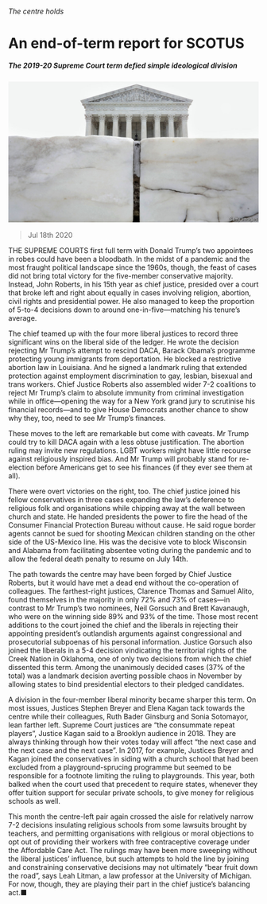 ###### The centre holds

# An end-of-term report for SCOTUS 

##### The 2019-20 Supreme Court term defied simple ideological division 

![image](images/20200718_USP001_0.jpg) 

> Jul 18th 2020 

THE SUPREME COURTS first full term with Donald Trump’s two appointees in robes could have been a bloodbath. In the midst of a pandemic and the most fraught political landscape since the 1960s, though, the feast of cases did not bring total victory for the five-member conservative majority. Instead, John Roberts, in his 15th year as chief justice, presided over a court that broke left and right about equally in cases involving religion, abortion, civil rights and presidential power. He also managed to keep the proportion of 5-to-4 decisions down to around one-in-five—matching his tenure’s average.

The chief teamed up with the four more liberal justices to record three significant wins on the liberal side of the ledger. He wrote the decision rejecting Mr Trump’s attempt to rescind DACA, Barack Obama’s programme protecting young immigrants from deportation. He blocked a restrictive abortion law in Louisiana. And he signed a landmark ruling that extended protection against employment discrimination to gay, lesbian, bisexual and trans workers. Chief Justice Roberts also assembled wider 7-2 coalitions to reject Mr Trump’s claim to absolute immunity from criminal investigation while in office—opening the way for a New York grand jury to scrutinise his financial records—and to give House Democrats another chance to show why they, too, need to see Mr Trump’s finances.


These moves to the left are remarkable but come with caveats. Mr Trump could try to kill DACA again with a less obtuse justification. The abortion ruling may invite new regulations. LGBT workers might have little recourse against religiously inspired bias. And Mr Trump will probably stand for re-election before Americans get to see his finances (if they ever see them at all).

There were overt victories on the right, too. The chief justice joined his fellow conservatives in three cases expanding the law’s deference to religious folk and organisations while chipping away at the wall between church and state. He handed presidents the power to fire the head of the Consumer Financial Protection Bureau without cause. He said rogue border agents cannot be sued for shooting Mexican children standing on the other side of the US-Mexico line. His was the decisive vote to block Wisconsin and Alabama from facilitating absentee voting during the pandemic and to allow the federal death penalty to resume on July 14th.

The path towards the centre may have been forged by Chief Justice Roberts, but it would have met a dead end without the co-operation of colleagues. The farthest-right justices, Clarence Thomas and Samuel Alito, found themselves in the majority in only 72% and 73% of cases—in contrast to Mr Trump’s two nominees, Neil Gorsuch and Brett Kavanaugh, who were on the winning side 89% and 93% of the time. Those most recent additions to the court joined the chief and the liberals in rejecting their appointing president’s outlandish arguments against congressional and prosecutorial subpoenas of his personal information. Justice Gorsuch also joined the liberals in a 5-4 decision vindicating the territorial rights of the Creek Nation in Oklahoma, one of only two decisions from which the chief dissented this term. Among the unanimously decided cases (37% of the total) was a landmark decision averting possible chaos in November by allowing states to bind presidential electors to their pledged candidates.

A division in the four-member liberal minority became sharper this term. On most issues, Justices Stephen Breyer and Elena Kagan tack towards the centre while their colleagues, Ruth Bader Ginsburg and Sonia Sotomayor, lean farther left. Supreme Court justices are “the consummate repeat players”, Justice Kagan said to a Brooklyn audience in 2018. They are always thinking through how their votes today will affect “the next case and the next case and the next case”. In 2017, for example, Justices Breyer and Kagan joined the conservatives in siding with a church school that had been excluded from a playground-sprucing programme but seemed to be responsible for a footnote limiting the ruling to playgrounds. This year, both balked when the court used that precedent to require states, whenever they offer tuition support for secular private schools, to give money for religious schools as well.

This month the centre-left pair again crossed the aisle for relatively narrow 7-2 decisions insulating religious schools from some lawsuits brought by teachers, and permitting organisations with religious or moral objections to opt out of providing their workers with free contraceptive coverage under the Affordable Care Act. The rulings may have been more sweeping without the liberal justices’ influence, but such attempts to hold the line by joining and constraining conservative decisions may not ultimately “bear fruit down the road”, says Leah Litman, a law professor at the University of Michigan. For now, though, they are playing their part in the chief justice’s balancing act.■

